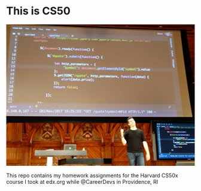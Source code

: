 # This is CS50

![CS50 Lecture attended on November 3, 2017](https://github.com/code-42/CS50/blob/master/ThisIsCS50.jpg)

This repo contains my homework assignments for the Harvard CS50x course I took at edx.org while @CareerDevs in Providence, RI
